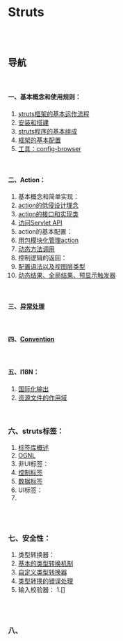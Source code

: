 # Struts

<br><br>

## 导航

<br>

#### 一、基本概念和使用规则：
1. [struts框架的基本运作流程](基本概念和使用规则/struts框架的基本运作流程.jpg)
2. [安装和搭建](基本概念和使用规则/安装和搭建.md#安装和搭建)
3. [struts程序的基本组成](基本概念和使用规则/struts程序的基本组成.md#struts程序的基本组成)
4. [框架的基本配置](基本概念和使用规则/框架的基本配置.md#框架的基本配置)
5. [工具：config-browser](基本概念和使用规则/（工具）config-browser.md#工具config-browser)

<br>

#### 二、Action：
1. 基本概念和简单实现：
  1. [action的低侵设计理念](action/基本概念和简单实现/action的低侵设计理念.md#action的低侵设计理念)
  2. [action的接口和实现类](action/基本概念和简单实现/action的接口和实现类.md#action的接口和实现类)
  3. [访问Servlet API](action/基本概念和简单实现/访问Servlet%20API.md#访问servlet-api)
2. action的基本配置：
  1. [用包模块化管理action](action/action的基本配置/用包模块化管理action.md#用包模块化管理action)
  2. [动态方法调用](action/action的基本配置/基本配置以及动态方法调用.md#动态方法调用)
3. 控制逻辑的返回：
  1. [配置语法以及视图层类型](action/控制逻辑的返回/配置语法以及视图层类型.md#配置语法以及视图层类型)
  2. [动态结果、全局结果、预显示触发器](action/控制逻辑的返回/动态结果、全局结果、预显示触发器.md#动态结果全局结果预显示触发器)

<br>

#### 三、[异常处理](异常处理.md#异常处理)

<br>

#### 四、[Convention](Convention.md#convention)

<br>

#### 五、I18N：
1. [国际化输出](I18N/国际化输出.md#i18n)
2. [资源文件的作用域](I18N/资源文件的作用域.md#资源文件的作用域)

<br>

### 六、struts标签：
1. [标签库概述](struts标签/标签库概述.md#标签库概述)
2. [OGNL](struts标签/OGNL.md#ognl)
3. 非UI标签：
  1. [控制标签](struts标签/非UI标签/控制标签.md#控制标签)
  2. [数据标签](struts标签/非UI标签/数据标签.md#数据标签)
4. UI标签：
  1. []()

<br><br>

### 七、安全性：
1. 类型转换器：
  1. [基本的类型转换机制](安全性/类型转换器/基本的类型转换机制.md#基本的类型转换机制)
  2. [自定义类型转换器](安全性/类型转换器/自定义类型转换器.md#自定义类型转换器)
  3. [类型转换的错误处理]()
2. 输入校验器：
  1.[]

<br><br>

### 八、
